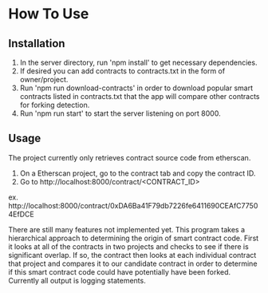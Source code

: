 # How To Use

## Installation
1. In the server directory, run 'npm install' to get necessary dependencies. 
2. If desired you can add contracts to contracts.txt in the form of 
owner/project.
3. Run 'npm run download-contracts' in order to download popular smart contracts
listed in contracts.txt that the app will compare other contracts for forking
detection.
4. Run 'npm run start' to start the server listening on port 8000.

## Usage
The project currently only retrieves contract source code from etherscan. 
1. On a Etherscan project, go to the contract tab and copy the contract ID.
2. Go to http://localhost:8000/contract/<CONTRACT_ID>

ex. http://localhost:8000/contract/0xDA6Ba41F79db7226fe6411690CEAfC77504EfDCE

There are still many features not implemented yet. This program takes a 
hierarchical approach to determining the origin of smart contract code. First it
looks at all of the contracts in two projects and checks to see if there is 
significant overlap. If so, the contract then looks at each individual contract
that project and compares it to our candidate contract in order to determine if
this smart contract code could have potentially have been forked. Currently all
output is logging statements.